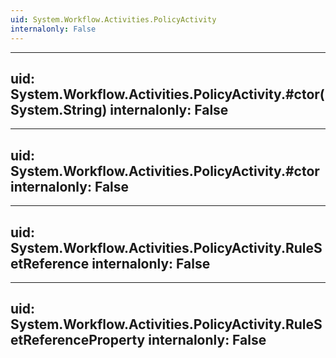 ```yaml
---
uid: System.Workflow.Activities.PolicyActivity
internalonly: False
---
```


---
uid: System.Workflow.Activities.PolicyActivity.#ctor(System.String)
internalonly: False
---

---
uid: System.Workflow.Activities.PolicyActivity.#ctor
internalonly: False
---

---
uid: System.Workflow.Activities.PolicyActivity.RuleSetReference
internalonly: False
---

---
uid: System.Workflow.Activities.PolicyActivity.RuleSetReferenceProperty
internalonly: False
---
